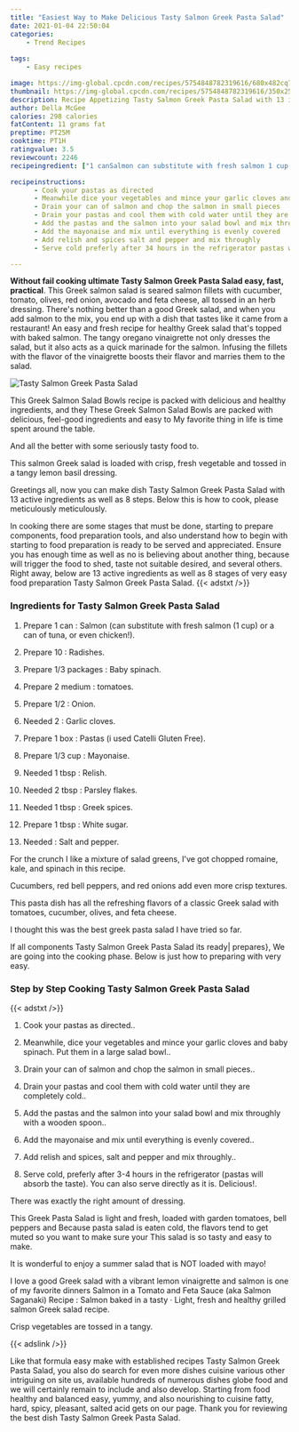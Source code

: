 ```yaml
---
title: "Easiest Way to Make Delicious Tasty Salmon Greek Pasta Salad"
date: 2021-01-04 22:50:04
categories:
    - Trend Recipes
    
tags:
    - Easy recipes

image: https://img-global.cpcdn.com/recipes/5754848782319616/680x482cq70/tasty-salmon-greek-pasta-salad-recipe-main-photo.jpg
thumbnail: https://img-global.cpcdn.com/recipes/5754848782319616/350x250cq70/tasty-salmon-greek-pasta-salad-recipe-main-photo.jpg
description: Recipe Appetizing Tasty Salmon Greek Pasta Salad with 13 ingredients and 8 stages of easy cooking.
author: Della McGee
calories: 298 calories
fatContent: 11 grams fat
preptime: PT25M
cooktime: PT1H
ratingvalue: 3.5
reviewcount: 2246
recipeingredient: ["1 canSalmon can substitute with fresh salmon 1 cup or a can of tuna or even chicken", "10Radishes", "1/3 packagesBaby spinach", "2 mediumtomatoes", "1/2Onion", "2Garlic cloves", "1 boxPastas i used Catelli Gluten Free", "1/3 cupMayonaise", "1 tbspRelish", "2 tbspParsley flakes", "1 tbspGreek spices", "1 tbspWhite sugar", "Salt and pepper"]

recipeinstructions: 
      - Cook your pastas as directed 
      - Meanwhile dice your vegetables and mince your garlic cloves and baby spinach Put them in a large salad bowl 
      - Drain your can of salmon and chop the salmon in small pieces 
      - Drain your pastas and cool them with cold water until they are completely cold 
      - Add the pastas and the salmon into your salad bowl and mix throughly with a wooden spoon 
      - Add the mayonaise and mix until everything is evenly covered 
      - Add relish and spices salt and pepper and mix throughly 
      - Serve cold preferly after 34 hours in the refrigerator pastas will absorb the taste You can also serve directly as it is Delicious

---
```




**Without fail cooking ultimate Tasty Salmon Greek Pasta Salad easy, fast, practical**. This Greek salmon salad is seared salmon fillets with cucumber, tomato, olives, red onion, avocado and feta cheese, all tossed in an herb dressing. There&#39;s nothing better than a good Greek salad, and when you add salmon to the mix, you end up with a dish that tastes like it came from a restaurant! An easy and fresh recipe for healthy Greek salad that&#39;s topped with baked salmon. The tangy oregano vinaigrette not only dresses the salad, but it also acts as a quick marinade for the salmon. Infusing the fillets with the flavor of the vinaigrette boosts their flavor and marries them to the salad.


![Tasty Salmon Greek Pasta Salad](https://img-global.cpcdn.com/recipes/5754848782319616/680x482cq70/tasty-salmon-greek-pasta-salad-recipe-main-photo.jpg "Tasty Salmon Greek Pasta Salad")



This Greek Salmon Salad Bowls recipe is packed with delicious and healthy ingredients, and they These Greek Salmon Salad Bowls are packed with delicious, feel-good ingredients and easy to My favorite thing in life is time spent around the table.

And all the better with some seriously tasty food to.

This salmon Greek salad is loaded with crisp, fresh vegetable and tossed in a tangy lemon basil dressing.


Greetings all, now you can make dish Tasty Salmon Greek Pasta Salad with 13 active ingredients as well as 8 steps. Below this is how to cook, please meticulously meticulously.

In cooking there are some stages that must be done, starting to prepare components, food preparation tools, and also understand how to begin with starting to food preparation is ready to be served and appreciated. Ensure you has enough time as well as no is believing about another thing, because will trigger the food to shed, taste not suitable desired, and several others. Right away, below are 13 active ingredients as well as 8 stages of very easy food preparation Tasty Salmon Greek Pasta Salad.
{{< adstxt />}}

### Ingredients for Tasty Salmon Greek Pasta Salad


1. Prepare 1 can : Salmon (can substitute with fresh salmon (1 cup) or a can of tuna, or even chicken!).

1. Prepare 10 : Radishes.

1. Prepare 1/3 packages : Baby spinach.

1. Prepare 2 medium : tomatoes.

1. Prepare 1/2 : Onion.

1. Needed 2 : Garlic cloves.

1. Prepare 1 box : Pastas (i used Catelli Gluten Free).

1. Prepare 1/3 cup : Mayonaise.

1. Needed 1 tbsp : Relish.

1. Needed 2 tbsp : Parsley flakes.

1. Needed 1 tbsp : Greek spices.

1. Prepare 1 tbsp : White sugar.

1. Needed  : Salt and pepper.


For the crunch I like a mixture of salad greens, I&#39;ve got chopped romaine, kale, and spinach in this recipe.

Cucumbers, red bell peppers, and red onions add even more crisp textures.

This pasta dish has all the refreshing flavors of a classic Greek salad with tomatoes, cucumber, olives, and feta cheese.

I thought this was the best greek pasta salad I have tried so far.


If all components Tasty Salmon Greek Pasta Salad its ready| prepares}, We are going into the cooking phase. Below is just how to preparing with very easy.

### Step by Step Cooking Tasty Salmon Greek Pasta Salad

{{< adstxt />}}


1. Cook your pastas as directed..



1. Meanwhile, dice your vegetables and mince your garlic cloves and baby spinach. Put them in a large salad bowl..



1. Drain your can of salmon and chop the salmon in small pieces..



1. Drain your pastas and cool them with cold water until they are completely cold..



1. Add the pastas and the salmon into your salad bowl and mix throughly with a wooden spoon..



1. Add the mayonaise and mix until everything is evenly covered..



1. Add relish and spices, salt and pepper and mix throughly..



1. Serve cold, preferly after 3-4 hours in the refrigerator (pastas will absorb the taste). You can also serve directly as it is. Delicious!.




There was exactly the right amount of dressing.

This Greek Pasta Salad is light and fresh, loaded with garden tomatoes, bell peppers and Because pasta salad is eaten cold, the flavors tend to get muted so you want to make sure your This salad is so tasty and easy to make.

It is wonderful to enjoy a summer salad that is NOT loaded with mayo!

I love a good Greek salad with a vibrant lemon vinaigrette and salmon is one of my favorite dinners Salmon in a Tomato and Feta Sauce (aka Salmon Saganaki) Recipe : Salmon baked in a tasty · Light, fresh and healthy grilled salmon Greek salad recipe.

Crisp vegetables are tossed in a tangy.


{{< adslink />}}

Like that formula easy make with established recipes Tasty Salmon Greek Pasta Salad, you also do search for even more dishes cuisine various other intriguing on site us, available hundreds of numerous dishes globe food and we will certainly remain to include and also develop. Starting from food healthy and balanced easy, yummy, and also nourishing to cuisine fatty, hard, spicy, pleasant, salted acid gets on our page. Thank you for reviewing the best dish Tasty Salmon Greek Pasta Salad.
